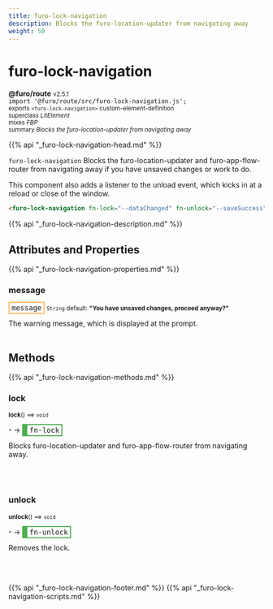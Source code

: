 ```yaml
---
title: furo-lock-navigation
description: Blocks the furo-location-updater from navigating away
weight: 50
---
```


# furo-lock-navigation
**@furo/route** <small>v2.5.1</small>
<br>`import '@furo/route/src/furo-lock-navigation.js';`<small>
<br>exports `<furo-lock-navigation>` custom-element-definition
<br>superclass *LitElement*
<br> mixes *FBP*</small>
<br><small>summary *Blocks the furo-location-updater from navigating away*</small>

{{% api "_furo-lock-navigation-head.md" %}}

`furo-lock-navigation`
 Blocks the furo-location-updater and furo-app-flow-router from navigating away if you have unsaved changes or work to do.

 This component also adds a listener to the unload event, which kicks in at a reload or close of the window.

 ```html
 <furo-lock-navigation fn-lock="--dataChanged" fn-unlock="--saveSuccess"></furo-lock-navigation>
 ```

{{% api "_furo-lock-navigation-description.md" %}}


## Attributes and Properties
{{% api "_furo-lock-navigation-properties.md" %}}







### **message**

<span  style="border-width:2px; border-style: solid;border-color:  rgb(255, 182, 91);font-family:monospace; padding:2px 4px;">message</span>
<small>`String` default: **&#34;You have unsaved changes, proceed anyway?&#34;**</small>

The warning message, which is displayed at the prompt.
<br><br>

## Methods
{{% api "_furo-lock-navigation-methods.md" %}}


### **lock**
<small>**lock**() ⟹ `void`</small>

<small>`*`</small> →
<span  style="border-width:2px 2px 2px 10px; border-style: solid;border-color:  rgb(76, 175, 80);font-family:monospace; padding:2px 4px;">fn-lock</span>

Blocks furo-location-updater and furo-app-flow-router from navigating away.

<br><br>

### **unlock**
<small>**unlock**() ⟹ `void`</small>

<small>`*`</small> →
<span  style="border-width:2px 2px 2px 10px; border-style: solid;border-color:  rgb(76, 175, 80);font-family:monospace; padding:2px 4px;">fn-unlock</span>

Removes the lock.

<br><br>







{{% api "_furo-lock-navigation-footer.md" %}}
{{% api "_furo-lock-navigation-scripts.md" %}}

